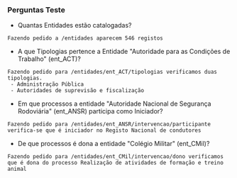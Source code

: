 ### Perguntas Teste

- Quantas Entidades estão catalogadas?
```
Fazendo pedido a /entidades aparecem 546 registos
```

- A que Tipologias pertence a Entidade "Autoridade para as Condições de Trabalho" (ent_ACT)?
```
Fazendo pedido para /entidades/ent_ACT/tipologias verificamos duas tipologias.
 - Administração Pública
 - Autoridades de suprevisão e fiscalização
```

- Em que processos a entidade "Autoridade Nacional de Segurança Rodoviária" (ent_ANSR) participa como Iniciador?
```
Fazendo pedido para /entidades/ent_ANSR/intervencao/participante verifica-se que é iniciador no Registo Nacional de condutores
```

- De que processos é dona a entidade "Colégio Militar" (ent_CMil)?
```
Fazendo pedido para /entidades/ent_CMil/intervencao/dono verificamos que é dona do processo Realização de atividades de formação e treino animal
```